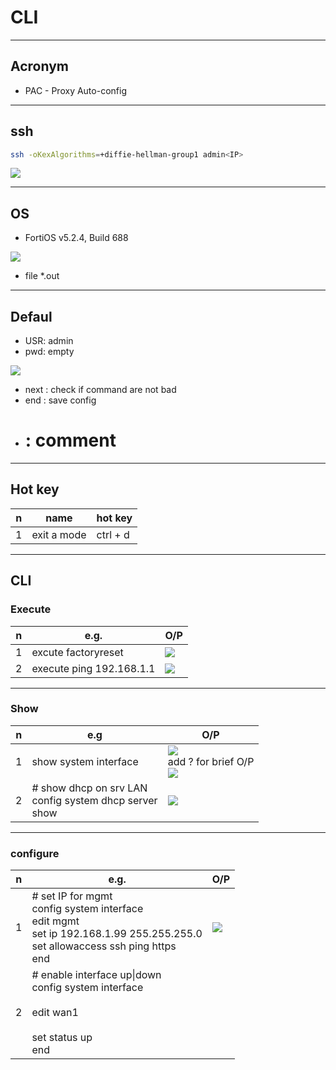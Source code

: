 # CLI

---

## Acronym
* PAC - Proxy Auto-config

---

## ssh
````sh
ssh -oKexAlgorithms=+diffie-hellman-group1 admin<IP>
````

[<img src="https://i.imgur.com/gQRhzxZ.png">](https://i.imgur.com/gQRhzxZ.png)

---

## OS
* FortiOS v5.2.4, Build 688

[<img src="https://i.imgur.com/QSRhEwk.png">](https://i.imgur.com/QSRhEwk.png)

* file *.out

---

## Defaul
* USR: admin
* pwd: empty

[<img src="https://i.imgur.com/vM4LF6z.png">](https://i.imgur.com/vM4LF6z.png)

* next : check if command are not bad
* end : save config
* # : comment

---

## Hot key
|n|name|hot key|
|-|----|-------|
|1|exit a mode|ctrl + d|

---

## CLI
### Execute
|n|e.g.|O/P|
|-|----|---|
|1|excute factoryreset|[<img src="https://i.imgur.com/TEcQgIP.png">](https://i.imgur.com/TEcQgIP.png)|
|2|execute ping 192.168.1.1|[<img src="https://i.imgur.com/mG2iPJB.png">](https://i.imgur.com/mG2iPJB.png)|


---

### Show
|n|e.g|O/P|
|-|---|---|
|1|show system interface|[<img src="https://i.imgur.com/qzy1zwu.png">](https://i.imgur.com/qzy1zwu.png) <br/> add ? for brief O/P <br/> [<img src="https://i.imgur.com/HsIb6d8.png">](https://i.imgur.com/HsIb6d8.png)|
|2|# show dhcp on srv LAN <br/> config system dhcp server <br/> show|[<img src="https://i.imgur.com/b4e7yvd.png">](https://i.imgur.com/b4e7yvd.png)|

---

### configure
|n|e.g.|O/P|
|-|----|---|
|1|# set IP for mgmt <br/>config system interface <br/>edit mgmt <br/> set ip 192.168.1.99 255.255.255.0 <br/> set allowaccess ssh ping https<br/> end|[<img src="https://i.imgur.com/rR3VZBw.png">](https://i.imgur.com/rR3VZBw.png)|
|2|# enable interface up\|down <br/> config system interface <br/><br/> edit wan1 <br/><br/> set status up <br/> end ||
